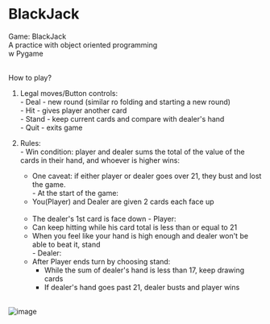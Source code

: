 # BlackJack
Game: BlackJack<br>
A practice with object oriented programming<br>
w Pygame<br><br>

How to play?<br>
1. Legal moves/Button controls:<br>
  <t>- Deal - new round (similar ro folding and starting a new round)<br>
  <t>- Hit - gives player another card<br>
  <t>- Stand - keep current cards and compare with dealer's hand<br>
  <t>- Quit - exits game<br>

2. Rules:<br>
  <t>- Win condition: player and dealer sums the total of the value of the cards in their hand, and whoever is higher wins:</t><br>
    - One caveat: if either player or dealer goes over 21, they bust and lost the game.<br>
  <t>- At the start of the game:</t><br>
    -  You(Player) and Dealer are given 2 cards each face up<br><br>
    -  The dealer's 1st card is face down
  <t>- Player:<br>
    - Can keep hitting while his card total is less than or equal to 21<br>
    - When you feel like your hand is high enough and dealer won't be able to beat it, stand<br>
  <t>- Dealer:<br>
    - After Player ends turn by choosing stand:<br>
      - While the sum of dealer's hand is less than 17, keep drawing cards<br>
      - If dealer's hand goes past 21, dealer busts and player wins<br><br>
  
![image](https://user-images.githubusercontent.com/98131995/210928293-96b418be-0669-434d-ba6c-15770412aef2.png)<br><br>
